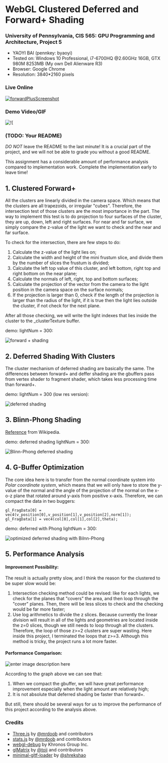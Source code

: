 WebGL Clustered Deferred and Forward+ Shading
======================

### **University of Pennsylvania, CIS 565: GPU Programming and Architecture, Project 5**

* YAOYI BAI (pennkey: byaoyi)
* Tested on: Windows 10 Professional, i7-6700HQ  @2.60GHz 16GB, GTX 980M 8253MB (My own Dell Alienware R3)
* Browser: Google Chrome
* Resolution: 3840*2160 pixels

### Live Online


[![forwardPlusScreenshot](https://lh3.googleusercontent.com/p3yCgBto5Mh1dEnaGnDF1QTAA_geN-uc8GXBqN-Ou5XRgx-rovsUcYAt73m4ySVBCFO5w2l7BlV3=s0 "screenshot.jpg")](https://youtu.be/9kVQnuy2FUk)

### Demo Video/GIF

![!\[](https://lh3.googleusercontent.com/-cjlyaU6Adm0/WfOzpyfSGVI/AAAAAAAABLA/GNcOWmLp9vYQSGpZLBvYg0VAxR0hB196ACLcBGAs/s0/forwardPlus300Rough.gif "forwardPlus300Rough.gif")

### (TODO: Your README)

*DO NOT* leave the README to the last minute! It is a crucial part of the
project, and we will not be able to grade you without a good README.

This assignment has a considerable amount of performance analysis compared
to implementation work. Complete the implementation early to leave time!

## **1. Clustered Forward+**

All the clusters are linearly divided in the camera space. Which means that the clusters are all trapezoids, or irregular "cubes". Therefore, the intersection test of those clusters are the most importance in the part. The way to implement this test is to do projection to four surfaces of the cluster, they are up, down, left and right surfaces. For near and far surface, we simply compare the z-value of the light we want to check and the near and far surface. 

To check for the intersection, there are few steps to do:

 1.  Calculate the z-value of the light lies on;
 2.  Calculate the width and height of the mini frustum slice, and divide them by the number of slices the frustum is divided;
 3.  Calculate the left top value of this cluster, and left bottom, right top and right bottom on the near plane;
 4.  Calculate the normals of left, right, top and bottom surfaces;
 5.  Calculate the projection of the vector from the camera to the light position in the camera space on the surface normals;
 6.  If the projection is larger than 0, check if the length of the projection is larger than the radius of the light, if it is true then the light lies outside the cluster, if not check for the next plane. 

After all those checking, we will write the light indexes that lies inside the cluster to the _clusterTexture buffer. 

demo: lightNum = 300:

![forward + shading](image/forwardplus300.gif)

## **2. Deferred Shading With Clusters**

The cluster mechanism of deferred shading are basically the same. The differences between forward+ and deffer shading are the gbuffers pass from vertex shader to fragment shader, which takes less processing time than forward+.

demo: lightNum = 300 (low res version):

![deferred shading](image/deferred300.gif)

## **3. Blinn-Phong Shading** 

[Reference](https://en.wikipedia.org/wiki/Blinn%E2%80%93Phong_shading_model) from Wikipedia.

demo: deferred shading lightNum = 300:

![Blinn-Phong deferred shading](image/deferredPhong300.gif)

## **4. G-Buffer Optimization** 

The core idea here is to transfer from the normal coordinate system into *Polar coordinate system*, which means that we will only have to store the y-value of the normal and the angle of the projection of the normal on the x-o-z plane that rotated around y-axis from positive x-axis. Therefore, we can compact the data in two buggers:

    gl_FragData[0] = vec4(v_position[0],v_position[1],v_position[2],norm[1]);
    gl_FragData[1] = vec4(col[0],col[1],col[2],theta);
         
 
demo: deferred with Phong lightNum = 300:

![optimized deferred shading with Bilnn-Phong](image/deferredOptimizedPhong300.gif)

## **5. Performance Analysis** 

#### **Improvement Possibility:**

The result is actually pretty slow, and I think the reason for the clustered to be super slow would be:

 1.  Intersection checking method could be revised: like for each lights, we check for the planes that "covers" the area, and then loop through the "cover" planes. Then, there will be less slices to check and the checking would be far more faster;
 2. Use log arithmetics to divide the z slices. Because currently the linear division will result in all of the lights and geometries are located inside the z=0 slices, though we still needs to loop through all the clusters. Therefore, the loop of those z>=2 clusters are super wasting. Here inside this project, I terminated the loops that z>=3. Although this method is tricky, the project runs a lot more faster. 

#### **Performance Comparison:**

![enter image description here](https://lh3.googleusercontent.com/-ItdA89bwN9c/WfOURGTmUmI/AAAAAAAABJM/NKwkuz76vBkuGx1ZamwcS-uRr6N9MWv2wCLcBGAs/s0/Performance.jpg "Performance.jpg")

According to the graph above we can see that:

 1. When we compact the gbuffer, we will have great performance improvement especially when the light amount are relatively high;
 2. It is not absolute that deferred shading be faster than forward+.
 
 But still, there should be several ways for us to improve the performance of this project according to the analysis above.

### Credits

* [Three.js](https://github.com/mrdoob/three.js) by [@mrdoob](https://github.com/mrdoob) and contributors
* [stats.js](https://github.com/mrdoob/stats.js) by [@mrdoob](https://github.com/mrdoob) and contributors
* [webgl-debug](https://github.com/KhronosGroup/WebGLDeveloperTools) by Khronos Group Inc.
* [glMatrix](https://github.com/toji/gl-matrix) by [@toji](https://github.com/toji) and contributors
* [minimal-gltf-loader](https://github.com/shrekshao/minimal-gltf-loader) by [@shrekshao](https://github.com/shrekshao)

